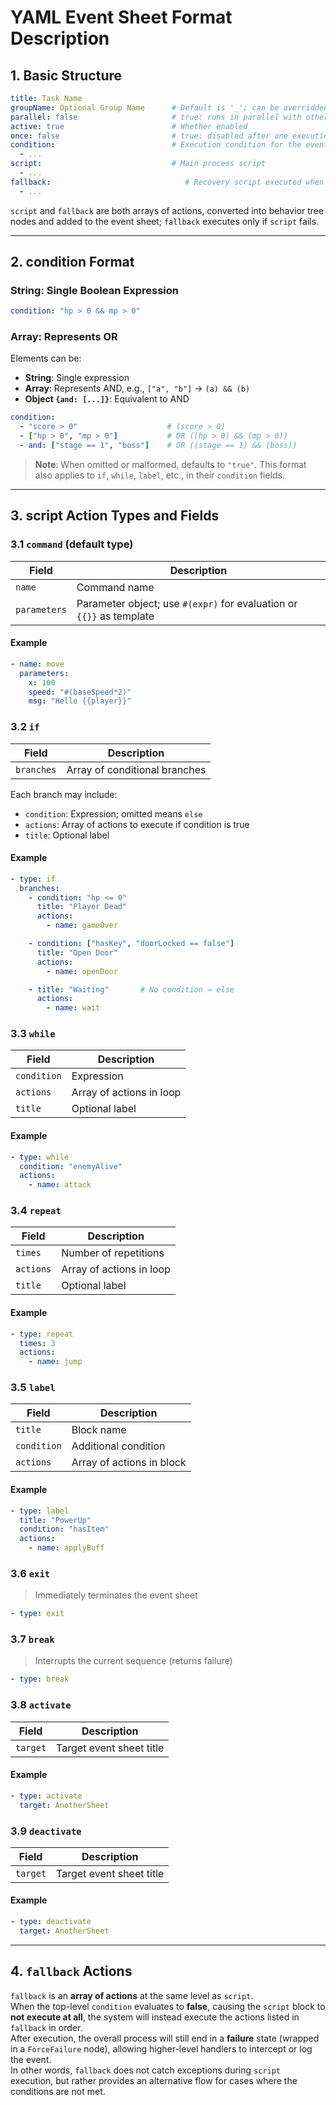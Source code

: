 # YAML Event Sheet Format Description

## 1. Basic Structure

```yaml
title: Task Name
groupName: Optional Group Name      # Default is '_'; can be overridden by addEventSheet's groupName
parallel: false                     # true: runs in parallel with other sheets
active: true                        # Whether enabled
once: false                         # true: disabled after one execution
condition:                          # Execution condition for the event sheet
  - ...
script:                             # Main process script
  - ...
fallback:                              # Recovery script executed when main process fails (optional)
  - ...
```

`script` and `fallback` are both arrays of actions, converted into behavior tree nodes and added to the event sheet; `fallback` executes only if `script` fails.

---

## 2. condition Format

### String: Single Boolean Expression

```yaml
condition: "hp > 0 && mp > 0"
```

### Array: Represents OR

Elements can be:

* **String**: Single expression
* **Array**: Represents AND, e.g., `["a", "b"]` → `(a) && (b)`
* **Object `{and: [...]}`**: Equivalent to AND

```yaml
condition:
  - "score > 0"                    # (score > 0)
  - ["hp > 0", "mp > 0"]           # OR ((hp > 0) && (mp > 0))
  - and: ["stage == 1", "boss"]    # OR ((stage == 1) && (boss))
```

> **Note**: When omitted or malformed, defaults to `"true"`.
> This format also applies to `if`, `while`, `label`, etc., in their `condition` fields.

---

## 3. script Action Types and Fields

### 3.1 `command` (default type)

| Field        | Description                                                          |
| ------------ | -------------------------------------------------------------------- |
| `name`       | Command name                                                         |
| `parameters` | Parameter object; use `#(expr)` for evaluation or `{{}}` as template |

#### Example

```yaml
- name: move
  parameters:
    x: 100
    speed: "#(baseSpeed*2)"
    msg: "Hello {{player}}"
```

### 3.2 `if`

| Field      | Description                   |
| ---------- | ----------------------------- |
| `branches` | Array of conditional branches |

Each branch may include:

* `condition`: Expression; omitted means `else`
* `actions`: Array of actions to execute if condition is true
* `title`: Optional label

#### Example

```yaml
- type: if
  branches:
    - condition: "hp <= 0"
      title: "Player Dead"
      actions:
        - name: gameOver

    - condition: ["hasKey", "doorLocked == false"]
      title: "Open Door"
      actions:
        - name: openDoor

    - title: "Waiting"       # No condition → else
      actions:
        - name: wait
```

### 3.3 `while`

| Field       | Description              |
| ----------- | ------------------------ |
| `condition` | Expression               |
| `actions`   | Array of actions in loop |
| `title`     | Optional label           |

#### Example

```yaml
- type: while
  condition: "enemyAlive"
  actions:
    - name: attack
```

### 3.4 `repeat`

| Field     | Description              |
| --------- | ------------------------ |
| `times`   | Number of repetitions    |
| `actions` | Array of actions in loop |
| `title`   | Optional label           |

#### Example

```yaml
- type: repeat
  times: 3
  actions:
    - name: jump
```

### 3.5 `label`

| Field       | Description               |
| ----------- | ------------------------- |
| `title`     | Block name                |
| `condition` | Additional condition      |
| `actions`   | Array of actions in block |

#### Example

```yaml
- type: label
  title: "PowerUp"
  condition: "hasItem"
  actions:
    - name: applyBuff
```

### 3.6 `exit`

> Immediately terminates the event sheet

```yaml
- type: exit
```

### 3.7 `break`

> Interrupts the current sequence (returns failure)

```yaml
- type: break
```

### 3.8 `activate`

| Field    | Description              |
| -------- | ------------------------ |
| `target` | Target event sheet title |

#### Example

```yaml
- type: activate
  target: AnotherSheet
```

### 3.9 `deactivate`

| Field    | Description              |
| -------- | ------------------------ |
| `target` | Target event sheet title |

#### Example

```yaml
- type: deactivate
  target: AnotherSheet
```

---

## 4. `fallback` Actions

`fallback` is an **array of actions** at the same level as `script`.  
When the top-level `condition` evaluates to **false**, causing the `script` block to **not execute at all**, the system will instead execute the actions listed in `fallback` in order.  
After execution, the overall process will still end in a **failure** state (wrapped in a `ForceFailure` node), allowing higher-level handlers to intercept or log the event.  
In other words, `fallback` does not catch exceptions during `script` execution, but rather provides an alternative flow for cases where the conditions are not met.
